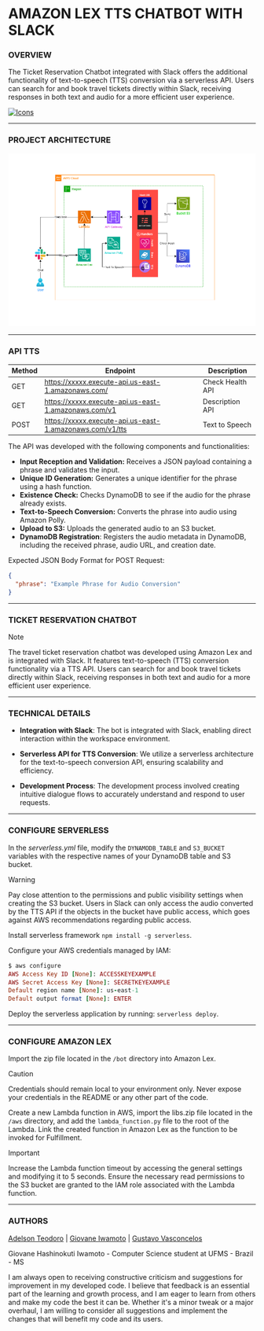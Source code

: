 # AMAZON LEX TTS CHATBOT WITH SLACK

### **OVERVIEW**

The Ticket Reservation Chatbot integrated with Slack offers the additional functionality of text-to-speech (TTS) conversion via a serverless API. Users can search for and book travel tickets directly within Slack, receiving responses in both text and audio for a more efficient user experience.

[![Icons](https://skillicons.dev/icons?i=aws,py,dynamodb,bots,postman&theme=dark)](https://skillicons.dev)

---

### **PROJECT ARCHITECTURE**

![Flow Architecture](assets/architecture.png)

---

### **API TTS**

| Method | Endpoint                                                 | Description      |
| ------ | -------------------------------------------------------- | ---------------- |
| GET    | https://xxxxx.execute-api.us-east-1.amazonaws.com/       | Check Health API |
| GET    | https://xxxxx.execute-api.us-east-1.amazonaws.com/v1     | Description API  |
| POST   | https://xxxxx.execute-api.us-east-1.amazonaws.com/v1/tts | Text to Speech   |

The API was developed with the following components and functionalities:

- **Input Reception and Validation:** Receives a JSON payload containing a phrase and validates the input.
- **Unique ID Generation:** Generates a unique identifier for the phrase using a hash function.
- **Existence Check:** Checks DynamoDB to see if the audio for the phrase already exists.
- **Text-to-Speech Conversion:** Converts the phrase into audio using Amazon Polly.
- **Upload to S3:** Uploads the generated audio to an S3 bucket.
- **DynamoDB Registration**: Registers the audio metadata in DynamoDB, including the received phrase, audio URL, and creation date.

Expected JSON Body Format for POST Request:

```json
{
  "phrase": "Example Phrase for Audio Conversion"
}
```

---

### **TICKET RESERVATION CHATBOT**

> [!NOTE]
> The travel ticket reservation chatbot was developed using Amazon Lex and is integrated with Slack. It features text-to-speech (TTS) conversion functionality via a TTS API. Users can search for and book travel tickets directly within Slack, receiving responses in both text and audio for a more efficient user experience.

---

### **TECHNICAL DETAILS**

- **Integration with Slack**: The bot is integrated with Slack, enabling direct interaction within the workspace environment.

- **Serverless API for TTS Conversion**: We utilize a serverless architecture for the text-to-speech conversion API, ensuring scalability and efficiency.

- **Development Process**: The development process involved creating intuitive dialogue flows to accurately understand and respond to user requests.

---

### **CONFIGURE SERVERLESS**

In the _serverless.yml_ file, modify the `DYNAMODB_TABLE` and `S3_BUCKET` variables with the respective names of your DynamoDB table and S3 bucket.

> [!WARNING]
> Pay close attention to the permissions and public visibility settings when creating the S3 bucket. Users in Slack can only access the audio converted by the TTS API if the objects in the bucket have public access, which goes against AWS recommendations regarding public access.

Install serverless framework `npm install -g serverless`.

Configure your AWS credentials managed by IAM:

```ruby
$ aws configure
AWS Access Key ID [None]: ACCESSKEYEXAMPLE
AWS Secret Access Key [None]: SECRETKEYEXAMPLE
Default region name [None]: us-east-1
Default output format [None]: ENTER
```

Deploy the serverless application by running: `serverless deploy`.

---

### **CONFIGURE AMAZON LEX**

Import the zip file located in the `/bot` directory into Amazon Lex.

> [!CAUTION]
> Credentials should remain local to your environment only. Never expose your credentials in the README or any other part of the code.

Create a new Lambda function in AWS, import the libs.zip file located in the `/aws` directory, and add the `lambda_function.py` file to the root of the Lambda. Link the created function in Amazon Lex as the function to be invoked for Fulfillment.

> [!IMPORTANT]
> Increase the Lambda function timeout by accessing the general settings and modifying it to 5 seconds. Ensure the necessary read permissions to the S3 bucket are granted to the IAM role associated with the Lambda function.

---

### **AUTHORS**

[Adelson Teodoro](https://github.com/imrooteodoro) | [Giovane Iwamoto](https://github.com/GiovaneIwamoto) | [Gustavo Vasconcelos](https://github.com/GustavoSVasconcelos)

Giovane Hashinokuti Iwamoto - Computer Science student at UFMS - Brazil - MS

I am always open to receiving constructive criticism and suggestions for improvement in my developed code. I believe that feedback is an essential part of the learning and growth process, and I am eager to learn from others and make my code the best it can be. Whether it's a minor tweak or a major overhaul, I am willing to consider all suggestions and implement the changes that will benefit my code and its users.
